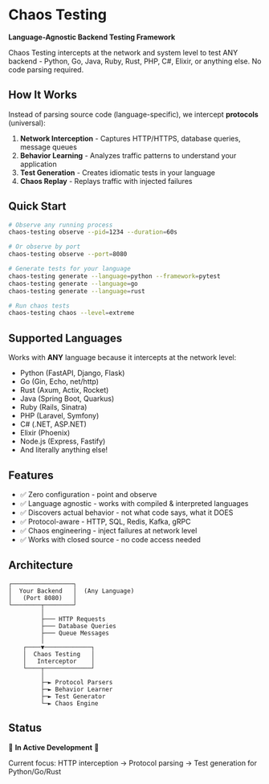 # Chaos Testing

**Language-Agnostic Backend Testing Framework**

Chaos Testing intercepts at the network and system level to test ANY backend - Python, Go, Java, Ruby, Rust, PHP, C#, Elixir, or anything else. No code parsing required.

## How It Works

Instead of parsing source code (language-specific), we intercept **protocols** (universal):

1. **Network Interception** - Captures HTTP/HTTPS, database queries, message queues
2. **Behavior Learning** - Analyzes traffic patterns to understand your application
3. **Test Generation** - Creates idiomatic tests in your language
4. **Chaos Replay** - Replays traffic with injected failures

## Quick Start

```bash
# Observe any running process
chaos-testing observe --pid=1234 --duration=60s

# Or observe by port
chaos-testing observe --port=8080

# Generate tests for your language
chaos-testing generate --language=python --framework=pytest
chaos-testing generate --language=go
chaos-testing generate --language=rust

# Run chaos tests
chaos-testing chaos --level=extreme
```

## Supported Languages

Works with **ANY** language because it intercepts at the network level:
- Python (FastAPI, Django, Flask)
- Go (Gin, Echo, net/http)
- Rust (Axum, Actix, Rocket)
- Java (Spring Boot, Quarkus)
- Ruby (Rails, Sinatra)
- PHP (Laravel, Symfony)
- C# (.NET, ASP.NET)
- Elixir (Phoenix)
- Node.js (Express, Fastify)
- And literally anything else!

## Features

- ✅ Zero configuration - point and observe
- ✅ Language agnostic - works with compiled & interpreted languages
- ✅ Discovers actual behavior - not what code says, what it DOES
- ✅ Protocol-aware - HTTP, SQL, Redis, Kafka, gRPC
- ✅ Chaos engineering - inject failures at network level
- ✅ Works with closed source - no code access needed

## Architecture

```
┌─────────────────┐
│  Your Backend   │  (Any Language)
│   (Port 8080)   │
└────────┬────────┘
         │
         ├─── HTTP Requests
         ├─── Database Queries
         ├─── Queue Messages
         │
    ┌────▼─────────────┐
    │  Chaos Testing   │
    │   Interceptor    │
    └────┬─────────────┘
         │
         ├─► Protocol Parsers
         ├─► Behavior Learner
         ├─► Test Generator
         └─► Chaos Engine
```

## Status

🚧 **In Active Development** 🚧

Current focus: HTTP interception → Protocol parsing → Test generation for Python/Go/Rust
